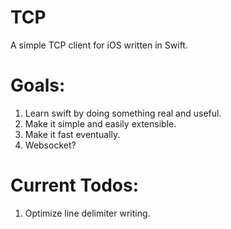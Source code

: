 TCP
===

A simple TCP client for iOS written in Swift.

# Goals:

1. Learn swift by doing something real and useful.
2. Make it simple and easily extensible.
3. Make it fast eventually.
4. Websocket?

# Current Todos:

1. Optimize line delimiter writing.
